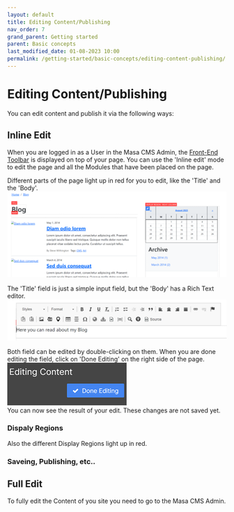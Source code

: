 ```yaml
---
layout: default
title: Editing Content/Publishing
nav_order: 7
grand_parent: Getting started
parent: Basic concepts
last_modified_date: 01-08-2023 10:00
permalink: /getting-started/basic-concepts/editing-content-publishing/
---
```


# Editing Content/Publishing

You can edit content and publish it via the following ways:

## Inline Edit
When you are logged in as a User in the Masa CMS Admin, the [Front-End Toolbar](/getting-started/basic-concepts/front-end-toolbar/) is displayed on top of your page. You can use the 'Inline edit' mode to edit the page and all the Modules that have been placed on the page. 

Different parts of the page light up in red for you to edit, like the 'Title' and the 'Body'.  
![editcontentinlineedit](/assets/01_getting-started/01_basic-concepts/07_editing_content/editing_content_inline_edit.png)  

The 'Title' field is just a simple input field, but the 'Body' has a Rich Text editor.  
![editcontentbodyeditor](/assets/01_getting-started/01_basic-concepts/07_editing_content/editing_content_body_editor.png)  

Both field can be edited by double-clicking on them. When you are done editing the field, click on 'Done Editing' on the right side of the page.  
![editcontentdoneediting](/assets/01_getting-started/01_basic-concepts/07_editing_content/editing_content_done_editing.png)  
You can now see the result of your edit. These changes are not saved yet.

### Dispaly Regions
Also the different Display Regions light up in red.


### Saveing, Publishing, etc..


## Full Edit

To fully edit the Content of you site you need to go to the Masa CMS Admin.

